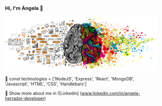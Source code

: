 ### Hi, I'm Ángela 👋

<!--
**AngelaHerrador/AngelaHerrador** is a ✨ _special_ ✨ repository because its `README.md` (this file) appears on your GitHub profile.

Here are some ideas to get you started:

- 🔭 I’m currently working on ...
- 🌱 I’m currently learning ...
- 👯 I’m looking to collaborate on ...
- 🤔 I’m looking for help with ...
- 💬 Ask me about ...
- 📫 How to reach me: ...
- 😄 Pronouns: ...
- ⚡ Fun fact: ...
-->

![Brain](https://github.com/AngelaHerrador/AngelaHerrador/blob/function/assets/Profile-background.png?raw=true)


:rocket: const technologies = ['NodeJS', 'Express', 'React', 'MongoDB', 'Javascript', 'HTML', 'CSS', 'Handlebars']

:eyes: Show more about me in ![Linkedin] (www.linkedin.com/in/angela-herrador-developer)


